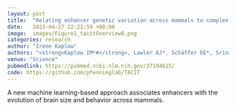 ```yaml
---
layout: post
title:  "Relating enhancer genetic variation across mammals to complex phenotypes using machine learning."
date:   2023-04-27 22:21:59 +00:00
image:  images/Figure1_tacitOverview8.png
categories: research
author: "Irene Kaplow"
authors: "<strong>Kaplow IM*#</strong>, Lawler AJ*, Schäffer DE*, Srinivasan C, Sestili HH, Wirthlin ME, Phan BN, Prasad K, Brown AR, Zhang X, Foley K, Genereux DP, Zoonomia Consortium, Karlsson EK, Lindblad-Toh K, Meyer WK, Pfenning AR#"
venue: "Science"
pubmedlink: https://pubmed.ncbi.nlm.nih.gov/37104615/
code: https://github.com/pfenninglab/TACIT
---
```

A new machine learning-based approach associates enhancers with the evolution of brain size and behavior across mammals.
